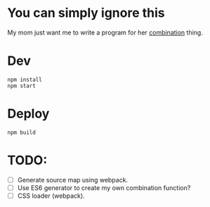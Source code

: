 You can simply ignore this
==========================

My mom just want me to write a program for her
[combination](https://en.wikipedia.org/wiki/Combination) thing.

Dev
===
    npm install
    npm start


Deploy
======
    npm build


TODO:
=====

- [ ] Generate source map using webpack.
- [ ] Use ES6 generator to create my own combination function?
- [ ] CSS loader (webpack).
